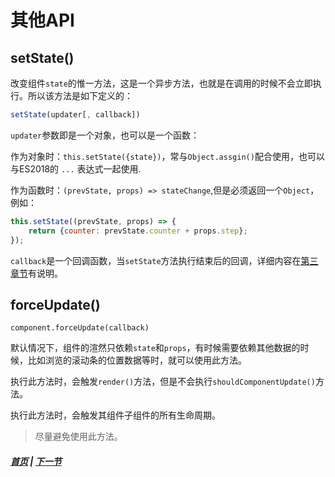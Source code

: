 # 其他API

## setState()

改变组件`state`的惟一方法，这是一个异步方法，也就是在调用的时候不会立即执行。所以该方法是如下定义的：

```js
setState(updater[, callback])
```

`updater`参数即是一个对象，也可以是一个函数：

作为对象时：`this.setState({state})`，常与`Object.assgin()`配合使用，也可以与ES2018的 `...` 表达式一起使用.

作为函数时：`(prevState, props) => stateChange`,但是必须返回一个`Object`，例如：
```js
this.setState((prevState, props) => {
    return {counter: prevState.counter + props.step};
});
```

`callback`是一个回调函数，当`setState`方法执行结束后的回调，详细内容在[第三章节](../chapter03/01.md#setState)有说明。

## forceUpdate()

`component.forceUpdate(callback)`

默认情况下，组件的渲然只依赖`state`和`props`，有时候需要依赖其他数据的时候，比如浏览的滚动条的位置数据等时，就可以使用此方法。

执行此方法时，会触发`render()`方法，但是不会执行`shouldComponentUpdate()`方法。

执行此方法时，会触发其组件子组件的所有生命周期。

> 尽量避免使用此方法。

##### [首页](../../README.md) | [下一节](./02.md) 